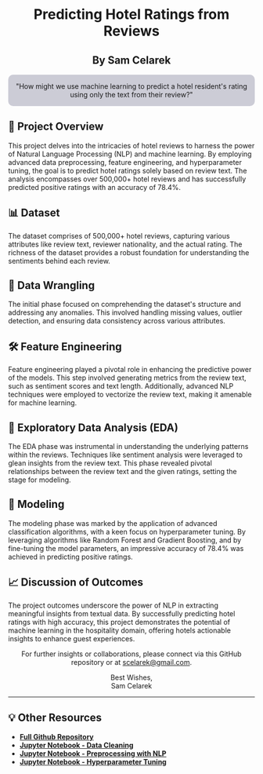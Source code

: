 <div align="center">

<h1>Predicting Hotel Ratings from Reviews</h1>

<h2><strong>By Sam Celarek</strong></h2>
</div>

<div align="center" style="background-color: #CCCCD6; padding: 15px; border-radius: 10px;">
"How might we use machine learning to predict a hotel resident's rating using only the text from their review?"
</div>

## 🎯 Project Overview

This project delves into the intricacies of hotel reviews to harness the power of Natural Language Processing (NLP) and machine learning. By employing advanced data preprocessing, feature engineering, and hyperparameter tuning, the goal is to predict hotel ratings solely based on review text. The analysis encompasses over 500,000+ hotel reviews and has successfully predicted positive ratings with an accuracy of 78.4%.

## 📊 Dataset

The dataset comprises of 500,000+ hotel reviews, capturing various attributes like review text, reviewer nationality, and the actual rating. The richness of the dataset provides a robust foundation for understanding the sentiments behind each review.

## 🧹 Data Wrangling

The initial phase focused on comprehending the dataset's structure and addressing any anomalies. This involved handling missing values, outlier detection, and ensuring data consistency across various attributes.

## 🛠️ Feature Engineering

Feature engineering played a pivotal role in enhancing the predictive power of the models. This step involved generating metrics from the review text, such as sentiment scores and text length. Additionally, advanced NLP techniques were employed to vectorize the review text, making it amenable for machine learning.

## 📶 Exploratory Data Analysis (EDA)

The EDA phase was instrumental in understanding the underlying patterns within the reviews. Techniques like sentiment analysis were leveraged to glean insights from the review text. This phase revealed pivotal relationships between the review text and the given ratings, setting the stage for modeling.

## 🧠 Modeling

The modeling phase was marked by the application of advanced classification algorithms, with a keen focus on hyperparameter tuning. By leveraging algorithms like Random Forest and Gradient Boosting, and by fine-tuning the model parameters, an impressive accuracy of 78.4% was achieved in predicting positive ratings.

## 📈 Discussion of Outcomes 

The project outcomes underscore the power of NLP in extracting meaningful insights from textual data. By successfully predicting hotel ratings with high accuracy, this project demonstrates the potential of machine learning in the hospitality domain, offering hotels actionable insights to enhance guest experiences.

<div align="center">

For further insights or collaborations, please connect via this GitHub repository or at scelarek@gmail.com.

Best Wishes, <br>
Sam Celarek

</div>

---

## 💡 Other Resources

- **[Full Github Repository](https://github.com/scelarek/Hotel-Review-Prediction)**
- **[Jupyter Notebook - Data Cleaning](/Hotel_pt1_Data_Cleaning.ipynb)**
- **[Jupyter Notebook - Preprocessing with NLP](/Hotel_pt2_Preprocessing_with_NLP.ipynb)**
- **[Jupyter Notebook - Hyperparameter Tuning](/Hotel_pt3_Hyperparameter_Tuning.ipynb)**


